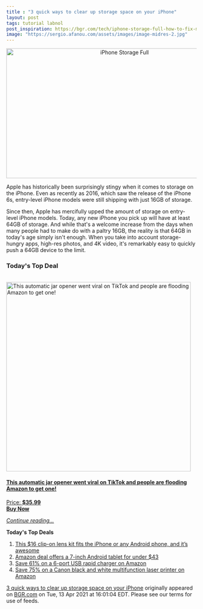 ```yaml
---
title : "3 quick ways to clear up storage space on your iPhone"
layout: post
tags: tutorial labnol
post_inspiration: https://bgr.com/tech/iphone-storage-full-how-to-fix-messages-apps-5918959/
image: "https://sergio.afanou.com/assets/images/image-midres-2.jpg"
---
```


<center><a href="https://bgr.com/tech/iphone-storage-full-how-to-fix-messages-apps-5918959/" class="bgr-rss-featured-image bgr-rss-test-class"><img loading="lazy" width="610" height="343" src="https://bgr.com/wp-content/uploads/2020/10/iPhone-12-Pro-1.jpg?quality=70&amp;strip=all&amp;w=610" class="attachment-feed_normal size-feed_normal wp-post-image" alt="iPhone Storage Full" loading="lazy" srcset="https://bgr.com/wp-content/uploads/2020/10/iPhone-12-Pro-1.jpg 980w, https://bgr.com/wp-content/uploads/2020/10/iPhone-12-Pro-1.jpg?resize=150,84 150w, https://bgr.com/wp-content/uploads/2020/10/iPhone-12-Pro-1.jpg?resize=300,169 300w, https://bgr.com/wp-content/uploads/2020/10/iPhone-12-Pro-1.jpg?resize=768,432 768w, https://bgr.com/wp-content/uploads/2020/10/iPhone-12-Pro-1.jpg?resize=610,343 610w, https://bgr.com/wp-content/uploads/2020/10/iPhone-12-Pro-1.jpg?resize=664,373 664w, https://bgr.com/wp-content/uploads/2020/10/iPhone-12-Pro-1.jpg?resize=782,440 782w, https://bgr.com/wp-content/uploads/2020/10/iPhone-12-Pro-1.jpg?resize=827,465 827w, https://bgr.com/wp-content/uploads/2020/10/iPhone-12-Pro-1.jpg?resize=800,450 800w" sizes="(max-width: 610px) 100vw, 610px" title="iPhone Storage Full" /></a></center><p>Apple has historically been surprisingly stingy when it comes to storage on the iPhone. Even as recently as 2016, which saw the release of the iPhone 6s, entry-level iPhone models were still shipping with just 16GB of storage.</p>
<p>Since then, Apple has mercifully upped the amount of storage on entry-level iPhone models. Today, any new iPhone you pick up will have at least 64GB of storage. And while that's a welcome increase from the days when many people had to make do with a paltry 16GB, the reality is that 64GB in today's age simply isn't enough. When you take into account storage-hungry apps, high-res photos, and 4K video, it's remarkably easy to quickly push a 64GB device to the limit.</p>
<h3>Today's Top Deal</h3>
<p><a href="https://www.amazon.com/Electric-Restaurant-Automatic-Seniors-Arthritis/dp/B089SNZD4N?tag=b0c55topdeals-20"><br><img height="500px" width="488px" src="https://m.media-amazon.com/images/I/41qT41L0ydL._SL500_.jpg" alt="This automatic jar opener went viral on TikTok and people are flooding Amazon to get one!"><br></a></p>
<h4><a href="https://www.amazon.com/Electric-Restaurant-Automatic-Seniors-Arthritis/dp/B089SNZD4N?tag=b0c55rss-20">This automatic jar opener went viral on TikTok and people are flooding Amazon to get one!</a></h4>
<p><a href="https://www.amazon.com/Electric-Restaurant-Automatic-Seniors-Arthritis/dp/B089SNZD4N?tag=b0c55rss-20">Price: <strong>$35.99</strong></a><br><strong><a href="https://www.amazon.com/Electric-Restaurant-Automatic-Seniors-Arthritis/dp/B089SNZD4N?tag=b0c55rss-20">Buy Now</a></strong></p>
<p><a href="https://bgr.com/tech/iphone-storage-full-how-to-fix-messages-apps-5918959/" class="more-link"><em>Continue reading...</em></a></p>

<p><strong>Today's Top Deals</strong></p>
<ol>
<li><a href="https://bgr.com/general/iphone-lens-kit-amazon-deals-4713723/?utm_source=rss&#038;utm_campaign=topdeals">This $16 clip-on lens kit fits the iPhone or any Android phone, and it&#8217;s awesome</a></li>
<li><a href="https://bgr.com/general/chromo-7-tablet-google-android-4-4-touchscreen-sale-amazon-4715331/?utm_source=rss&#038;utm_campaign=topdeals">Amazon deal offers a 7-inch Android tablet for under $43</a></li>
<li><a href="https://bgr.com/general/rapid-charger-android-amazon-sale-4715321/?utm_source=rss&#038;utm_campaign=topdeals">Save 61% on a 6-port USB rapid charger on Amazon</a></li>
<li><a href="https://bgr.com/general/best-multifunction-printer-amazon-sale-4715747/?utm_source=rss&#038;utm_campaign=topdeals">Save 75% on a Canon black and white multifunction laser printer on Amazon</a></li>
</ol>
<p><a href="https://bgr.com/tech/iphone-storage-full-how-to-fix-messages-apps-5918959/">3 quick ways to clear up storage space on your iPhone</a> originally appeared on <a href="http://bgr.com">BGR.com</a> on Tue, 13 Apr 2021 at 16:01:04 EDT. Please see our terms for use of feeds.</p>